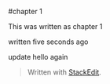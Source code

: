 #chapter 1

This was written as chapter 1

written five seconds ago
  
update  hello again

> Written with [StackEdit](https://stackedit.io/).